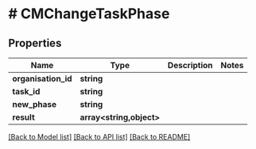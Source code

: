 # # CMChangeTaskPhase

## Properties

Name | Type | Description | Notes
------------ | ------------- | ------------- | -------------
**organisation_id** | **string** |  |
**task_id** | **string** |  |
**new_phase** | **string** |  |
**result** | **array<string,object>** |  |

[[Back to Model list]](../../README.md#models) [[Back to API list]](../../README.md#endpoints) [[Back to README]](../../README.md)
